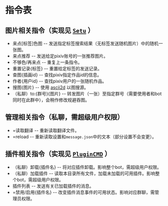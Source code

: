 # 指令表
## 图片相关指令（实现见  [`Setu`](https://github.com/KillerQueen3/OliamBot/blob/master/src/main/java/com/oliambot/messages/Setu.java) ）
* 来点[标签]色图 -- 发送指定标签搜索结果（无标签发送随机图片）中的随机一张图。
* 来点推荐 -- 发送给定pixiv账号的一张推荐图片。
* 不够色/再来点 -- 重复上一条指令。
* 重置记录{标签} -- 重置给定标签的发送记录。
* 查图{插画id} -- 查找pixiv指定作品id的信息。
* 作者{用户id} -- 查找pixiv用户的一张随机作品。
* 搜图{图片} -- 使用 [ascii2d](https://ascii2d.net) 以图搜源。
* （私聊）to:{群号}{图片} -- 转发图片（一张）至指定群号（需要使用者和bot同时在此群中），会稍作修改规避吞图。

## 管理相关指令（私聊，需超级用户权限）
* =读取翻译 -- 重新读取翻译文件。
* =reload -- 重新读取设置和`message.json`中的文本（部分设置不会变更）。

## 插件相关指令（实现见 [`PluginCMD`](https://github.com/KillerQueen3/OliamBot/blob/master/src/main/java/com/oliambot/messages/PluginCMD.java) ）
* （私聊）卸载{插件名} -- 将对应插件卸载。影响整个bot，需超级用户权限。
* （私聊）加载插件 -- 读取本目录所有文件，加载未加载的可用插件。影响整个bot，需超级用户权限。
* 插件列表 -- 发送有关已加载插件的消息。
* =禁用/启用{插件名} -- 改变插件消息事件的可用状态。影响对应群聊，需管理员权限。